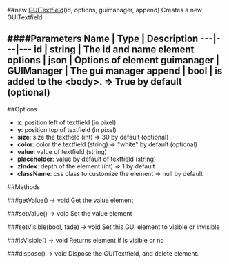 ##new [GUITextfield](#)(id, options, guimanager, append)
Creates a new GUITextfield

####Parameters
Name | Type | Description
---|---|---
**id** | string | The id and name element
**options** | json | Options of element
**guimanager** | GUIManager | The gui manager
**append** | bool | is added to the &lt;body&gt;. =&gt; True by default (optional)
---

##Options

* **x**: position left of textfield (in pixel)
* **y**: position top of textfield (in pixel)
* **size**: size the textfield (int) =&gt; 30 by default (optional)
* **color**: color the textfield (string) =&gt; "white" by default (optional)
* **value**: value of textfield (string)
* **placeholder**: value by default of textfield (string)
* **zIndex**: depth of the element (int) =&gt; 1 by default
* **className**: css class to customize the element =&gt; null by default

##Methods

###getValue() → void
Get the value element

###setValue() → void
Set the value element

###setVisible(bool, fade) → void
Set this GUI element to visible or invisible

###isVisible() → void
Returns element if is visible or no

###dispose() → void
Dispose the GUITextfield, and delete element.
